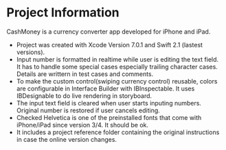 # Project Information

CashMoney is a currency converter app developed for iPhone and iPad.

  - Project was created with Xcode Version 7.0.1 and Swift 2.1 (lastest versions).
  - Input number is formatted in realtime while user is editing the text field. It has to handle some special cases especially trailing character cases. Details are writtern in test cases and comments.
  - To make the custom control(swiping currency control) reusable, colors are configurable in Interface Builder with IBInspectable. It uses IBDesignable to do live rendering in storyboard.
  - The input text field is cleared when user starts inputing numbers. Original number is restored if user cancels editing.
  - Checked Helvetica is one of the preinstalled fonts that come with iPhone/iPad since version 3/4. It should be ok.
  - It includes a project reference folder containing the original instructions in case the online version changes.